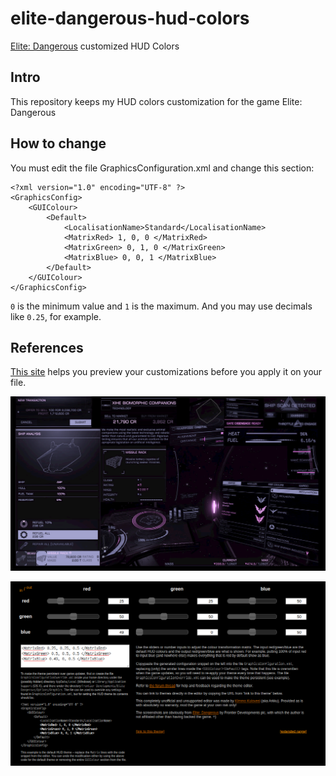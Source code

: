 # elite-dangerous-hud-colors
[Elite: Dangerous](https://www.elitedangerous.com/) customized HUD Colors

## Intro

This repository keeps my HUD colors customization for the game Elite: Dangerous

## How to change

You must edit the file GraphicsConfiguration.xml and change this section:

```
<?xml version="1.0" encoding="UTF-8" ?>
<GraphicsConfig>
    <GUIColour>
        <Default>
            <LocalisationName>Standard</LocalisationName>
            <MatrixRed> 1, 0, 0 </MatrixRed>
            <MatrixGreen> 0, 1, 0 </MatrixGreen>
            <MatrixBlue> 0, 0, 1 </MatrixBlue>
        </Default>
    </GUIColour>
</GraphicsConfig>
```

`0` is the minimum value and `1` is the maximum. And you may use decimals like `0.25`, for example.


## References

[This site](http://arkku.com/elite/hud_editor/) helps you preview your customizations before you apply it on your file.

![HUD Customization made by me](2020-05-10_10-08.png)







![HUD Customization parameters](2020-05-10_10-09.png)
